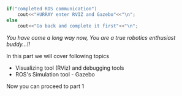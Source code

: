 ```cpp
if("completed ROS communication")
    cout<<"HURRAY enter RVIZ and Gazebo"<<"\n";
else
    cout<<"Go back and complete it first"<<"\n";
```

_You have come a long way now, You are a true robotics enthusiast buddy...!!_

In this part we will cover following topics

* Visualizing tool (RViz) and debugging tools
* ROS's Simulation tool - Gazebo

Now you can proceed to part 1 
